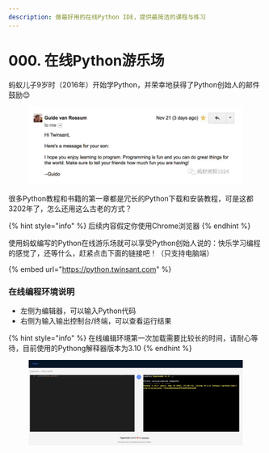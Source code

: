 ```yaml
---
description: 做最好用的在线Python IDE，提供最简洁的课程与练习
---
```


# 000. 在线Python游乐场

蚂蚁儿子9岁时（2016年）开始学Python，并荣幸地获得了Python创始人的邮件鼓励😊

<figure><img src=".gitbook/assets/image (2).png" alt=""><figcaption></figcaption></figure>

很多Python教程和书籍的第一章都是冗长的Python下载和安装教程，可是这都3202年了，怎么还用这么古老的方式？

{% hint style="info" %}
后续内容假定你使用Chrome浏览器
{% endhint %}

使用蚂蚁编写的Python在线游乐场就可以享受Python创始人说的：快乐学习编程的感觉了，还等什么，赶紧点击下面的链接吧！（只支持电脑端）

{% embed url="https://python.twinsant.com" %}

### 在线编程环境说明

* 左侧为编辑器，可以输入Python代码
* 右侧为输入输出控制台/终端，可以查看运行结果

{% hint style="info" %}
在线编辑环境第一次加载需要比较长的时间，请耐心等待，目前使用的Pythong解释器版本为3.10
{% endhint %}

<figure><img src=".gitbook/assets/image.png" alt=""><figcaption></figcaption></figure>

